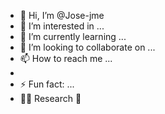 - 👋 Hi, I’m @Jose-jme
- 👀 I’m interested in ...
- 🌱 I’m currently learning ...
- 💞️ I’m looking to collaborate on ...
- 📫 How to reach me ...
- 
- ⚡ Fun fact: ...
- 📖📕 Research 🔬

<!---
Jose-jme/Jose-jme is a ✨ special ✨ repository because its `README.md` (this file) appears on your GitHub profile.
You can click the Preview link to take a look at your changes.
--->
